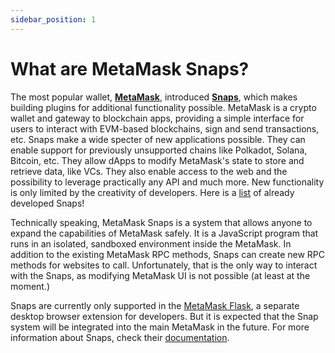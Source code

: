 ```yaml
---
sidebar_position: 1
---
```


# What are MetaMask Snaps?

The most popular wallet, **[MetaMask](https://metamask.io/)**, introduced **[Snaps](https://docs.metamask.io/guide/snaps.html)**, which makes building plugins for additional functionality possible. MetaMask is a crypto wallet and gateway to blockchain apps, providing a simple interface for users to interact with EVM-based blockchains, sign and send transactions, etc. Snaps make a wide specter of new applications possible. They can enable support for previously unsupported chains like Polkadot, Solana, Bitcoin, etc. They allow dApps to modify MetaMask's state to store and retrieve data, like VCs. They also enable access to the web and the possibility to leverage practically any API and much more. New functionality is only limited by the creativity of developers. Here is a [list](https://github.com/piotr-roslaniec/awesome-metamask-snaps) of already developed Snaps!

Technically speaking, MetaMask Snaps is a system that allows anyone to expand the capabilities of MetaMask safely. It is a JavaScript program that runs in an isolated, sandboxed environment inside the MetaMask. In addition to the existing MetaMask RPC methods, Snaps can create new RPC methods for websites to call. Unfortunately, that is the only way to interact with the Snaps, as modifying MetaMask UI is not possible (at least at the moment.)

Snaps are currently only supported in the [MetaMask Flask](https://metamask.io/flask/), a separate desktop browser extension for developers. But it is expected that the Snap system will be integrated into the main MetaMask in the future. For more information about Snaps, check their [documentation](https://docs.metamask.io/guide/snaps.html).
